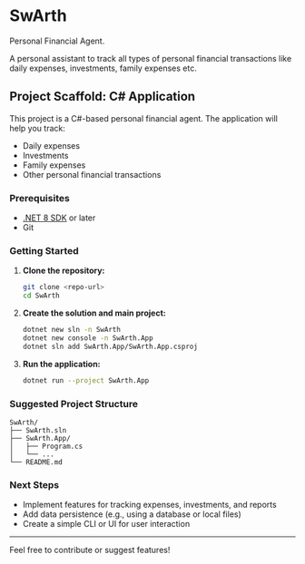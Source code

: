 # SwArth
Personal Financial Agent.

A personal assistant to track all types of personal financial transactions like daily expenses, investments, family expenses etc.

## Project Scaffold: C# Application

This project is a C#-based personal financial agent. The application will help you track:
- Daily expenses
- Investments
- Family expenses
- Other personal financial transactions

### Prerequisites

- [.NET 8 SDK](https://dotnet.microsoft.com/en-us/download/dotnet/8.0) or later
- Git

### Getting Started

1. **Clone the repository:**
   ```bash
   git clone <repo-url>
   cd SwArth
   ```

2. **Create the solution and main project:**
   ```bash
   dotnet new sln -n SwArth
   dotnet new console -n SwArth.App
   dotnet sln add SwArth.App/SwArth.App.csproj
   ```

3. **Run the application:**
   ```bash
   dotnet run --project SwArth.App
   ```

### Suggested Project Structure

```
SwArth/
├── SwArth.sln
├── SwArth.App/
│   ├── Program.cs
│   └── ...
└── README.md
```

### Next Steps

- Implement features for tracking expenses, investments, and reports
- Add data persistence (e.g., using a database or local files)
- Create a simple CLI or UI for user interaction

---
Feel free to contribute or suggest features!
